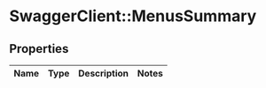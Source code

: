 # SwaggerClient::MenusSummary

## Properties
Name | Type | Description | Notes
------------ | ------------- | ------------- | -------------


